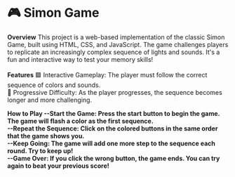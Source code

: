 # 🎮 Simon Game
<b>Overview</b>
This project is a web-based implementation of the classic Simon Game, built using HTML, CSS, and JavaScript. The game challenges players to replicate an increasingly complex sequence of lights and sounds. It's a fun and interactive way to test your memory skills!<br>
<br>
<b>Features</b>
🟩 Interactive Gameplay: The player must follow the correct sequence of colors and sounds.<br>
🔄 Progressive Difficulty: As the player progresses, the sequence becomes longer and more challenging.<br>

<b>How to Play<b>
--Start the Game: Press the start button to begin the game. The game will flash a color as the first sequence.<br>
--Repeat the Sequence: Click on the colored buttons in the same order that the game shows you.<br>
--Keep Going: The game will add one more step to the sequence each round. Try to keep up!<br>
--Game Over: If you click the wrong button, the game ends. You can try again to beat your previous score!<br>
